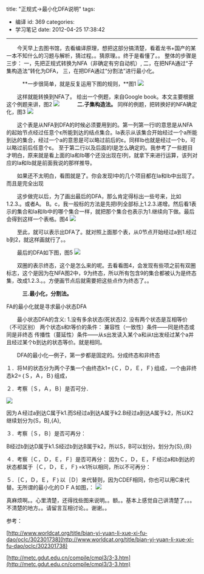 title: "正规式->最小化DFA说明"
tags:
  - 编译
id: 369
categories:
  - 学习笔记
date: 2012-04-25 17:38:42
---

　　今天早上去图书馆，去看编译原理，想把这部分搞清楚，看着龙书+国产的某一本不知什么的习题与解析，猜过程。。猜原理。。终于是看懂了。。
整体的步骤是三步：
一，先把正规式转换为NFA（非确定有穷自动机）,
二，在把NFA通过“子集构造法”转化为DFA，
三，在把DFA通过“分割法”进行最小化。

　　　**一步很简单，就是反复运用下图的规则，**图1
[![](/images/6807123f3c419d9d4ae9c8bc7833f940ddd2cd83.png)](http://leaverimage.b0.upaiyun.com/20920_o.png)

　　这样就能转换到NFA了。
给出一个例题，来自Google book。本文主要根据这个例题来讲，图2
[![](/images/1816f6c4b5eac34b7a8ee5a44400ea8ace103722.jpg)](http://leaverimage.b0.upaiyun.com/20924_o.jpg)
　　　**二.子集构造法。**
同样的例题，把转换好的NFA确定化，图3
[![](/images/29683c76cbf62ad4420a384cdb4a6902818d49db.jpg)](http://leaverimage.b0.upaiyun.com/20921_o.jpg)

　　这个表是从NFA到DFA的时候必须要用到的。第一列第一行I的意思是从NFA的起始节点经过任意个ε所能到达的结点集合。Ia表示从该集合开始经过一个a所能到达的集合，经过一个a的意思是可以略过前后的ε。同样Ib也就是经过一个b，可以略过前后任意个ε。
至于第二行以及后面的I是怎么确定的。我参考了一些题目才明白，原来就是看上面的Ia和Ib哪个还没出现在I列，就拿下来进行运算，该列对应的Ia和Ib就是前面我说的那样推导。

　　如果还不太明白，看图就是了。你会发现I中的几个项目都在Ia和Ib中出现了。而且是完全出现

　　这步做完以后，为了画出最后的DFA，那么肯定得标出一些号来，比如1.2.3.。或者A。 B。c，我一般标的方法是先把I列全部标上1.2.3.递增。然后看1表示的集合和Ia和Ib中的哪个集合一样，就把那个集合也表示为1.继续向下做。最后会得到这样一个表格。图4
[![](/images/cfd89b33da236d53885bb7ff781a33633c15e072.jpg)](http://leaverimage.b0.upaiyun.com/20922_o.jpg)

　　至此，就可以表示出DFA了。就对照上面那个表，从0节点开始经过a到1.经过b到2，就这样画就行了。。

　　最后的DFA如下图，图5
[![](/images/26ef020ce54f209ce93f988ab6af15e1daf0f131.jpg)](http://leaverimage.b0.upaiyun.com/20925_o.jpg)

　　双圈的表示终态，这个是怎么来的呢。去看看图4，会发现有些项之前有双圈标志，这个是因为在NFA图2中，9为终态，所以所有包含9的集合都被认为是终态集，改成1.2.3.。。方便画节点后就需要把这些点作为终态了。。

　　　**三.最小化，分割法。**

FA的最小化就是寻求最小状态DFA

　　最小状态DFA的含义:
1.没有多余状态(死状态)2. 没有两个状态是互相等价（不可区别）
两个状态s和t等价的条件：
兼容性（一致性）条件——同是终态或同是非终态
传播性（蔓延性）条件——从s出发读入某个a和从t出发经过某个a并且经过某个b到达的状态等价。就是相同。

　　DFA的最小化—例子，第一步都是固定的。分成终态和非终态

１．将Ｍ的状态分为两个子集一个由终态k1=｛Ｃ，Ｄ，Ｅ，Ｆ｝组成，一个由非终态k2=｛Ｓ，Ａ，Ｂ｝组成，

２．考察｛Ｓ，Ａ，Ｂ｝是否可分．

[![](/images/4bf93ce8a42fb3161b1d288da5697a5745effc23.jpg)](http://leaverimage.b0.upaiyun.com/20927_o.jpg)

因为Ａ经过a到达C属于k1.而S经过a到达A属于k2.B经过a到达A属于k2，所以K2继续划分为{S，B},{A},

３．考察｛Ｓ，Ｂ｝是否可再分：

B经过b到达D属于k1.S经过b到达B属于k2，所以S，B可以划分。划分为{S},{B}

４．考察｛Ｃ，Ｄ，Ｅ，Ｆ｝是否可再分：
因为Ｃ，Ｄ，Ｅ，Ｆ经过a和b到达的状态都属于｛Ｃ，Ｄ，Ｅ，Ｆ｝=k1所以相同，所以不可再分：

５．｛Ｃ，Ｄ，Ｅ，Ｆ｝以｛Ｄ｝来代替则，因为CDEF相同，你也可以用C来代替。无所谓的最小化的ＤＦＡ如图，：
[![](/images/573e265f308413f9398a0f05b240403b07cff10f.jpg)](http://leaverimage.b0.upaiyun.com/20928_o.jpg)

真麻烦啊。。心里清楚，还得找些图来说明。。额。。基本上感觉自己讲清楚了。。。不清楚的地方。。请留言互相讨论。。谢谢。。

参考：

[http://www.worldcat.org/title/bian-yi-yuan-li-xue-xi-fu-dao/oclc/302301738](http://www.worldcat.org/title/bian-yi-yuan-li-xue-xi-fu-dao/oclc/302301738)

[http://metc.gdut.edu.cn/compile/cmpl3/3-3.htm](http://metc.gdut.edu.cn/compile/cmpl3/3-3.htm)